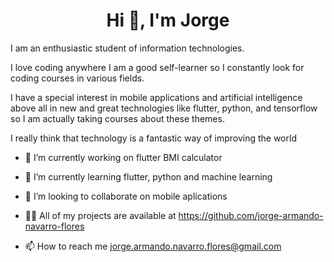 <h1 align="center">Hi 👋, I'm Jorge</h1>

I am an enthusiastic student of information technologies.

I love coding anywhere
I am a good self-learner so I constantly look for coding courses in various fields.

I have a special interest in mobile applications and artificial intelligence above all in new and great technologies like flutter, python, and tensorflow so I am actually taking courses about these themes.

I really think that technology is a fantastic way of improving the world


- 🔭 I’m currently working on flutter BMI calculator

- 🌱 I’m currently learning flutter, python and machine learning

- 👯 I’m looking to collaborate on mobile aplications

- 👨‍💻 All of my projects are available at https://github.com/jorge-armando-navarro-flores

- 📫 How to reach me jorge.armando.navarro.flores@gmail.com


